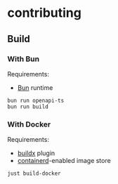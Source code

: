 # contributing

## Build

### With Bun

Requirements:

- [Bun](https://bun.sh/docs/installation) runtime

```shell
bun run openapi-ts
bun run build
```

### With Docker

Requirements:

- [buildx](https://github.com/docker/buildx) plugin
- [containerd](https://docs.docker.com/build/building/multi-platform)-enabled image store

```shell
just build-docker
```
